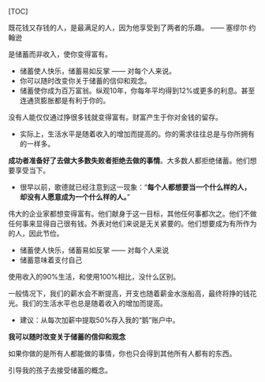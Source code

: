 
[TOC]

既花钱又存钱的人，是最满足的人，因为他享受到了两者的乐趣。 —— 塞缪尔·约翰逊

是储蓄而非收入，使你变得富有。
- 储蓄使人快乐，储蓄易如反掌 —— 对每个人来说。
- 你可以随时改变你关于储蓄的信仰和观念。
- 储蓄使你成为百万富翁。纵观10年，你每年平均得到12%或更多的利息。甚至连通货膨胀都是有利于你的。

没有人能仅仅通过挣很多钱就变得富有。财富产生于你对金钱的留存。
- 实际上，生活水平是随着收入的增加而提高的。你的需求往往总是与你所拥有的一样多。

**成功者准备好了去做大多数失败者拒绝去做的事情**。大多数人都拒绝储蓄。他们想要享受当下。
- 很早以前，歌德就已经注意到这一现象：“**每个人都想要当一个什么样的人，却没有人愿意成为一个什么样的人。**”

伟大的企业家都想变得富有。他们献身于这一目标，其他任何事都次之。他们不做任何事来显得自己很有钱。外表对他们来说是无关紧要的。他们想要成为有所作为的人，因此节俭。

- 储蓄使人快乐，储蓄易如反掌 —— 对每个人来说
- 储蓄意味着支付自己

使用收入的90%生活，和使用100%相比，没什么区别。

一般情况下，我们的薪水会不断提高，开支也随着薪金水涨船高，最终将挣的钱花光。我们的生活水平也总是随着收入的增加而提高。
- 建议：从每次加薪中提取50%存入我的“鹅”账户中。

**我可以随时改变关于储蓄的信仰和观念**

如果你做的是所有人都能做的事情，你也只会得到其他所有人都有的东西。

引导我的孩子去接受储蓄的概念。
